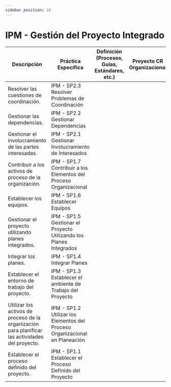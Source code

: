 ```yaml
---
sidebar_position: 16
---
```


# IPM - Gestión del Proyecto Integrado

| Descripción                                                                                      | Práctica Específica                                                         | Definición (Procesos, Guías, Estándares, etc.) | Proyecto CR Organizacional | Proyecto Zeitgeist | Proyecto Departamental |
| ------------------------------------------------------------------------------------------------ | --------------------------------------------------------------------------- | ---------------------------------------------- | -------------------------- | ------------------ | ---------------------- |
| Resolver las cuestiones de coordinación.                                                         | IPM - SP2.3 Resolver Problemas de Coordinación                              |                                                |                            |                    |                        |
| Gestionar las dependencias.                                                                      | IPM - SP2.2 Gestionar Dependencias                                          |                                                |                            |                    |                        |
| Gestionar el involucramiento de las partes interesadas.                                          | IPM - SP2.1 Gestionar Involucramiento de Interesados                        |                                                |                            |                    |                        |
| Contribuir a los activos de proceso de la organización.                                          | IPM - SP1.7 Contribuir a los Elementos del Proceso Organizacional           |                                                |                            |                    |                        |
| Establecer los equipos.                                                                          | IPM - SP1.6 Establecer Equipos                                              |                                                |                            |                    |                        |
| Gestionar el proyecto utilizando planes integrados.                                              | IPM - SP1.5 Gestionar el Proyecto Utilizando los Planes Integrados          |                                                |                            |                    |                        |
| Integrar los planes.                                                                             | IPM - SP1.4 Integrar Planes                                                 |                                                |                            |                    |                        |
| Establecer el entorno de trabajo del proyecto.                                                   | IPM - SP1.3 Establecer el ambiente de Trabajo del Proyecto                  |                                                |                            |                    |                        |
| Utilizar los activos de proceso de la organización para planificar las actividades del proyecto. | IPM - SP1.2 Utilizar los Elementos del Proceso Organizacional en Planeación |                                                |                            |                    |                        |
| Establecer el proceso definido del proyecto.                                                     | IPM - SP1.1 Establecer el Proceso Definido del Proyecto                     |                                                |                            |                    |                        |
